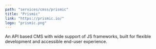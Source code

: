 ```yaml
---
path: "services/cmss/prismic"
title: "Prismic"
link: "https://prismic.io/"
logo: "prismic.png"
---
```


An API based CMS with wide support of JS frameworks, built for flexible development and accessible end-user experience.
